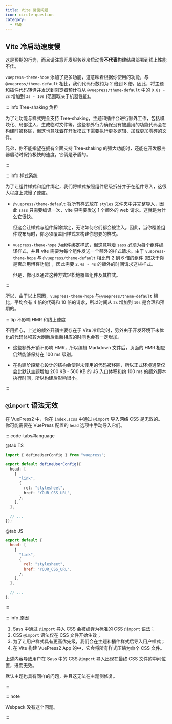 ```yaml
---
title: Vite 常见问题
icon: circle-question
category:
  - FAQ
---
```


## Vite 冷启动速度慢

这是预期的行为，而且请注意开发服务器冷启动慢**不代表**构建结果部署到线上性能不佳。

`vuepress-theme-hope` 添加了更多功能，这意味着根据你使用的功能，与 `@vuepress/theme-default` 相比，我们代码行数约为 2 倍到 8 倍。因此，将主题和插件代码转译并发送到浏览器预计将从 `@vuepress/theme-default` 中的 `0.8s - 2s` 增加到 `3s - 10s` (范围取决于机器性能)。

::: info Tree-shaking 负担

为了让功能与样式完全支持 Tree-shaking，主题和插件会进行额外工作，包括模块化、局部注入、生成临时文件等。这些额外行为确保没有被启用的功能代码会在构建时被移除，但这也意味着在开发模式下需要执行更多逻辑、加载更加零碎的文件。

兄弟，你不能指望在拥有全面支持 Tree-shaking 的强大功能时，还能在开发服务器启动时保持极快的速度，它俩是矛盾的。

:::

::: info 样式系统

为了让组件样式和组件绑定，我们将样式按照组件层级拆分并于在组件导入，这很大程度上减慢了速度。

- `@vuepress/theme-default` 将所有样式放在 `styles` 文件夹中并完整导入，因此 `sass` 只需要编译一次，vite 只需要发送 1 个额外的 web 请求。这就是为什么它很快。

  但这会让样式与组件解除绑定，无论如何它们都会被注入。因此，当你覆盖组件或布局时，你必须覆盖旧样式来构建你想要的样式。

- `vuepress-theme-hope` 为组件绑定样式，但这意味着 `sass` 必须为每个组件编译样式，并且 vite 需要为每个组件发送一个额外的样式请求。由于 `vuepress-theme-hope` 与 `@vuepress/theme-default` 相比有 2 到 6 倍的组件 (取决于你是否启用博客功能) ，因此需要 `2.4s - 4s` 的额外的时间请求这些样式。

  但是，你可以通过这种方式轻松地覆盖组件及其样式。

:::

所以，由于以上原因，`vuepress-theme-hope` 与`@vuepress/theme-default` 相比，平均会有 4 倍的代码和 10 倍的请求，所以时间从 `2s` 增加到 `10s` 是合理和预期的。

::: tip 不影响 HMR 和线上速度

不用担心，上述的额外开销主要存在于 Vite 冷启动时，另外由于开发环境下未优化的代码体积较大刷新后重新相应的时间也会有一定增加。

- 这些额外开销不影响 HMR，所以编辑 Markdown 文件后，页面的 HMR 相应仍然能够保持在 100 ms 级别。

- 在构建阶段精心设计的结构会使得未使用的代码被移除，所以正式环境通常仅会比默认主题增加 200 KB - 500 KB 的 JS 入口体积和约 100 ms 的额外脚本执行时间，所以构建后影响很小。

:::

## `@import` 语法无效

在 VuePress2 中，你在 `index.scss` 中通过 `@import` 导入网络 CSS 是无效的。你可能需要在 VuePress 配置的 `head` 选项中手动导入它们。

<!-- ```ts {5-13}
import { defineUserConfig } from "vuepress-theme-hope";

export default defineUserConfig({
  head: [
    [
      "link",
      {
        rel: "preload",
        as: "style",
        onload: 'this.onload=null;this.rel="stylesheet"',
        href: "//at.alicdn.com/t/c/font_2410206_5vb9zlyghj.css",
      },
    ],
  ],

  // ...
});
``` -->

::: code-tabs#language

@tab TS

```ts {5-11}
import { defineUserConfig } from "vuepress";

export default defineUserConfig({
  head: [
    [
      "link",
      {
        rel: "stylesheet",
        href: "YOUR_CSS_URL",
      },
    ],
  ],

  // ...
});
```

@tab JS

```js {3-9}
export default {
  head: [
    [
      "link",
      {
        rel: "stylesheet",
        href: "YOUR_CSS_URL",
      },
    ],
  ],

  // ...
};
```

:::

::: info 原因

1. Sass 中通过 `@import` 导入 CSS 会被编译为标准的 CSS `@import` 语法；
1. CSS `@import` 语法仅在 CSS 文件开始生效；
1. 为了让用户样式具有更高优先级，我们会在主题和插件样式后导入用户样式；
1. 在 Vite 构建 VuePress2 App 的中，它会将所有样式压缩为单个 CSS 文件。

上述内容导致用户在 Sass 中的 CSS `@import` 导入出现在最终 CSS 文件的中间位置，进而无效。

默认主题也具有同样的问题，并且这无法在主题侧修复。

:::

::: note

Webpack 没有这个问题。

:::
